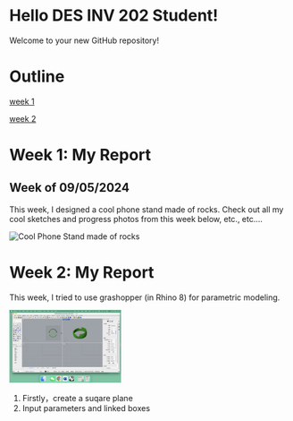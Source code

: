# Hello DES INV 202 Student!
Welcome to your new GitHub repository! 

# Outline
[week 1](README.md#week-1-example-report-1)

[week 2](README.md#week-2-My-report)


# Week 1: My Report #
## Week of 09/05/2024

This week, I designed a cool phone stand made of rocks. Check out all my cool sketches and progress photos from this week below, etc., etc....

<img width="200" alt="Cool Phone Stand made of rocks" src="assets/exampleimg.png">

# Week 2: My Report #

This week, I tried to use grashopper (in Rhino 8) for parametric modeling.

<img width="200" alt="Cool Phone Stand made of rocks" src="assets/begin.png">

1. Firstly，create a suqare plane
2. Input parameters and linked boxes


